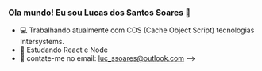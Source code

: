 ### Ola mundo! Eu sou Lucas dos Santos Soares 👋

- 💻 Trabalhando atualmente com COS (Cache Object Script) tecnologias Intersystems.
- 📖 Estudando React e Node
- 📧 contate-me no email: luc_ssoares@outlook.com
-->
